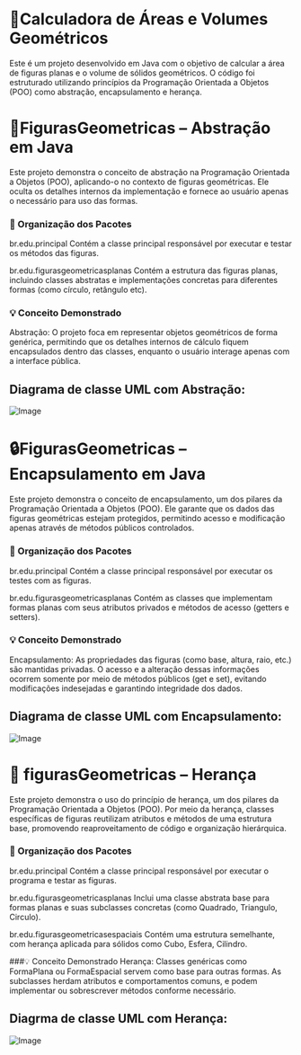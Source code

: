 # 🧮Calculadora de Áreas e Volumes Geométricos 
Este é um projeto desenvolvido em Java com o objetivo de calcular a área de figuras planas e o volume de sólidos geométricos. O código foi estruturado utilizando princípios da Programação Orientada a Objetos (POO) como abstração, encapsulamento e herança.


# 📌FigurasGeometricas – Abstração em Java
Este projeto demonstra o conceito de abstração na Programação Orientada a Objetos (POO), aplicando-o no contexto de figuras geométricas. Ele oculta os detalhes internos da implementação e fornece ao usuário apenas o necessário para uso das formas.

### 🧩 Organização dos Pacotes
br.edu.principal
Contém a classe principal responsável por executar e testar os métodos das figuras.

br.edu.figurasgeometricasplanas
Contém a estrutura das figuras planas, incluindo classes abstratas e implementações concretas para diferentes formas (como círculo, retângulo etc).

### 💡 Conceito Demonstrado
Abstração:
O projeto foca em representar objetos geométricos de forma genérica, permitindo que os detalhes internos de cálculo fiquem encapsulados dentro das classes, enquanto o usuário interage apenas com a interface pública.


## Diagrama de classe UML com Abstração: 

![Image](https://github.com/user-attachments/assets/ef635f2a-7eac-4531-9666-6116f08123ff)


# 🔒FigurasGeometricas – Encapsulamento em Java
Este projeto demonstra o conceito de encapsulamento, um dos pilares da Programação Orientada a Objetos (POO). Ele garante que os dados das figuras geométricas estejam protegidos, permitindo acesso e modificação apenas através de métodos públicos controlados.

### 🧩 Organização dos Pacotes
br.edu.principal
Contém a classe principal responsável por executar os testes com as figuras.

br.edu.figurasgeometricasplanas
Contém as classes que implementam formas planas com seus atributos privados e métodos de acesso (getters e setters).

### 💡 Conceito Demonstrado
Encapsulamento:
As propriedades das figuras (como base, altura, raio, etc.) são mantidas privadas. O acesso e a alteração dessas informações ocorrem somente por meio de métodos públicos (get e set), evitando modificações indesejadas e garantindo integridade dos dados.


##  Diagrama de classe UML com Encapsulamento: 
![Image](https://github.com/user-attachments/assets/67e8093d-4134-48cb-acac-96ee56244a8c)


# 🧬 figurasGeometricas – Herança 
Este projeto demonstra o uso do princípio de herança, um dos pilares da Programação Orientada a Objetos (POO). Por meio da herança, classes específicas de figuras reutilizam atributos e métodos de uma estrutura base, promovendo reaproveitamento de código e organização hierárquica.

### 🧩 Organização dos Pacotes
br.edu.principal
Contém a classe principal responsável por executar o programa e testar as figuras.

br.edu.figurasgeometricasplanas
Inclui uma classe abstrata base para formas planas e suas subclasses concretas (como Quadrado, Triangulo, Circulo).

br.edu.figurasgeometricasespaciais
Contém uma estrutura semelhante, com herança aplicada para sólidos como Cubo, Esfera, Cilindro.

###💡 Conceito Demonstrado
Herança:
Classes genéricas como FormaPlana ou FormaEspacial servem como base para outras formas. As subclasses herdam atributos e comportamentos comuns, e podem implementar ou sobrescrever métodos conforme necessário.

## Diagrma de classe UML com Herança: 
![Image](https://github.com/user-attachments/assets/1e5863fe-6130-4094-af0c-be03bae40b92)

